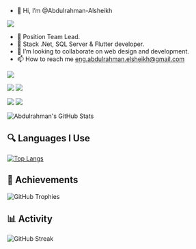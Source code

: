 - 👋 Hi, I’m @Abdulrahman-Alsheikh

![](https://media.giphy.com/media/qgQUggAC3Pfv687qPC/giphy.gif)

- 👀 Position Team Lead.
- 🌱 Stack .Net, SQL Server & Flutter developer.
- 💞️ I’m looking to collaborate on web design and development.
- 📫 How to reach me eng.abdulrahman.elsheikh@gmail.com

![](http://github-profile-summary-cards.vercel.app/api/cards/profile-details?username=Abdulrahman-Al-Sheikh&theme=github_dark)

![](http://github-profile-summary-cards.vercel.app/api/cards/repos-per-language?username=Abdulrahman-Al-Sheikh&theme=github_dark)  ![](http://github-profile-summary-cards.vercel.app/api/cards/most-commit-language?username=Abdulrahman-Al-Sheikh&theme=github_dark)

![](http://github-profile-summary-cards.vercel.app/api/cards/stats?username=Abdulrahman-Al-Sheikh&theme=github_dark)   ![](http://github-profile-summary-cards.vercel.app/api/cards/productive-time?username=Abdulrahman-Al-Sheikh&theme=github_dark&utcOffset=8)

![Abdulrahman's GitHub Stats](https://github-readme-stats.vercel.app/api?username=Abdulrahman-Al-Sheikh&show_icons=true&theme=github_dark&count_private=true)

## 🔍 Languages I Use
[![Top Langs](https://github-readme-stats.vercel.app/api/top-langs/?username=Abdulrahman-Al-Sheikh&layout=compact&theme=github_dark&count_private=true)](https://github.com/Abdulrahman-Al-Sheikh)

## 🎯 Achievements
![GitHub Trophies](https://github-profile-trophy.vercel.app/?username=Abdulrahman-Al-Sheikh&theme=darkhub)

## 📊 Activity
![GitHub Streak](https://streak-stats.demolab.com/?user=Abdulrahman-Al-Sheikh&theme=github-dark&hide_border=true&include_all_commits=true)

<!---
Abdulrahman-Elsheikh/Abdulrahman-Elsheikh is a ✨ special ✨ repository because its `README.md` (this file) appears on your GitHub profile.
You can click the Preview link to take a look at your changes.
--->
